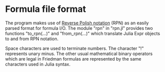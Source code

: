 # Formula file format

The program makes use of [Reverse Polish notation](https://en.wikipedia.org/wiki/Reverse_Polish_notation) (RPN) as an easily parsed format for formula I/O. The module "rpn" in "rpn.jl" provides two functions "to_rpn(...)" and "from_rpn(...)" which translate Julia Expr objects to and from RPN notation.

Space characters are used to terminate numbers. The character "!" represents unary minus. The other usual mathematical binary operators which are legal in Friedman formulas are represented by the same characters used in Julia syntax.
